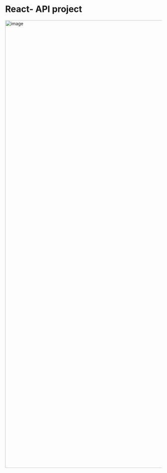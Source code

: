 # React- API project


 <img width="1440" alt="image" src="https://user-images.githubusercontent.com/45978869/235609460-40a22d8d-2176-49b8-b805-e1c75a523140.png">
